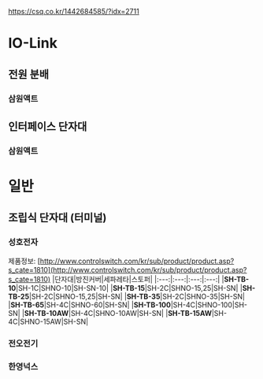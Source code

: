 https://csq.co.kr/1442684585/?idx=2711

# IO-Link
## 전원 분배
### 삼원액트
## 인터페이스 단자대
### 삼원액트

# 일반
## 조립식 단자대 (터미널)
### 성호전자
제품정보: [http://www.controlswitch.com/kr/sub/product/product.asp?s_cate=1810](http://www.controlswitch.com/kr/sub/product/product.asp?s_cate=1810)
|단자대|방진커버|세파레타|스토퍼|
|:---:|:---:|:---:|:---:|
|**SH-TB-10**|SH-1C|SHNO-10|SH-SN-10|
|**SH-TB-15**|SH-2C|SHNO-15,25|SH-SN|
|**SH-TB-25**|SH-2C|SHNO-15,25|SH-SN|
|**SH-TB-35**|SH-2C|SHNO-35|SH-SN|
|**SH-TB-65**|SH-4C|SHNO-60|SH-SN|
|**SH-TB-100**|SH-4C|SHNO-100|SH-SN|
|**SH-TB-10AW**|SH-4C|SHNO-10AW|SH-SN|
|**SH-TB-15AW**|SH-4C|SHNO-15AW|SH-SN|

### 전오전기

### 한영넉스
